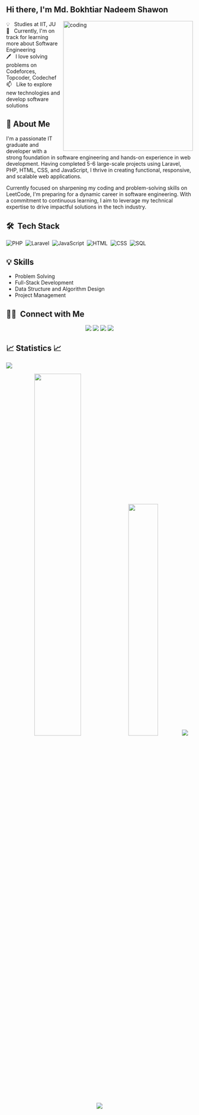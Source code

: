 ## Hi there, I'm Md. Bokhtiar Nadeem Shawon 
<img align="right" alt="coding" width="350" src="http://innov8tiv.com/wp-content/uploads/2015/02/life-of-programmer-1.gif">
<p>
💡 &nbsp; Studies at IIT, JU <br>
🌱 &nbsp; Currently, I'm on track for learning more about Software Engineering <br>
🖊️ &nbsp; I love solving problems on Codeforces, Topcoder, Codechef<br> 
📫 &nbsp; Like to explore new technologies and develop software solutions<br>

## 🚀 About Me
I'm a passionate IT graduate and developer with a strong foundation in software engineering and hands-on experience in web development. Having completed 5-6 large-scale projects using Laravel, PHP, HTML, CSS, and JavaScript, I thrive in creating functional, responsive, and scalable web applications.

Currently focused on sharpening my coding and problem-solving skills on LeetCode, I'm preparing for a dynamic career in software engineering. With a commitment to continuous learning, I aim to leverage my technical expertise to drive impactful solutions in the tech industry.

## 🛠 &nbsp;Tech Stack
![PHP](https://img.shields.io/badge/-Php-05122A?style=flat&logo=Php)&nbsp;
![Laravel](https://img.shields.io/badge/-Laravel-05122A?style=flat&logo=Laravel)&nbsp;
![JavaScript](https://img.shields.io/badge/-JavaScript-05122A?style=flat&logo=javascript)&nbsp;
![HTML](https://img.shields.io/badge/-HTML-05122A?style=flat&logo=HTML5)&nbsp;
![CSS](https://img.shields.io/badge/-CSS-05122A?style=flat&logo=CSS3&logoColor=1572B6)&nbsp;
![SQL](https://img.shields.io/badge/-SQL-05122A?style=flat&logo=MySQL)&nbsp;

## 💡 Skills
- Problem Solving
- Full-Stack Development
- Data Structure and Algorithm Design
- Project Management

## 🤝🏻 &nbsp;Connect with Me

<p align="center">
<a href="https://linkedin.com/in/shawonn250"><img src="https://img.shields.io/badge/-Md. Bokhtiar%20Nadeem%20Shawon-0077B5?style=flat&logo=Linkedin&logoColor=white"/></a>
<a href="mailto:shawon.iitju.48@gmail.com"><img src="https://img.shields.io/badge/-shawon.iitju.48@gmail.com-D14836?style=flat&logo=Gmail&logoColor=white"/></a>
<a href="https://instagram.com/shawon__n"><img src="https://img.shields.io/badge/-@shawon__n-E4405F?style=flat&logo=Instagram&logoColor=white"/></a>
<a href="https://facebook.com/shawonn250"><img src="https://img.shields.io/badge/-@shawonn250-1877F2?style=flat&logo=Facebook&logoColor=white"/></a>
</p>

## 📈 Statistics 📈
![](https://komarev.com/ghpvc/?username=shawon-iitju-48&color=447ff7&label=Visitor+count)

<p align="center">
    <img width="50%" src="https://github-readme-stats.vercel.app/api?username=shawon-iitju-48&show_icons=true&theme=algolia&hide_border=true" />
    <img width="40%" src="https://github-readme-stats-eight-theta.vercel.app/api/top-langs/?username=shawon-iitju-48&layout=compact&langs_count=8&theme=algolia&hide_border=true" />
    <img src="https://activity-graph.herokuapp.com/graph?username=shawon-iitju-48&theme=react-dark" />
</p>

<p  align="center">
<img src="https://user-images.githubusercontent.com/73097560/115834477-dbab4500-a447-11eb-908a-139a6edaec5c.gif">             
<br>
